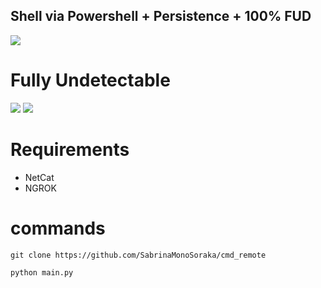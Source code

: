 <h2>Shell via Powershell + Persistence + 100% FUD</h2>

<img src="https://cdn.discordapp.com/attachments/581170733565214731/937880610645635093/2.png">

# Fully Undetectable
  <img src="https://cdn.discordapp.com/attachments/581170733565214731/937874526442750002/1.png">
  <img src="https://cdn.discordapp.com/attachments/581170733565214731/937874526614749264/2.png">
  
# Requirements
- NetCat
- NGROK

# commands

```
git clone https://github.com/SabrinaMonoSoraka/cmd_remote
```

```
python main.py
```





